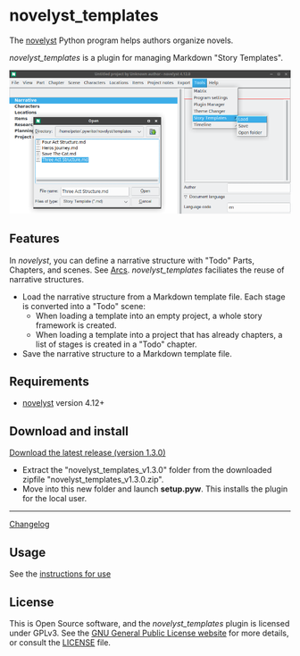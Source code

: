 # novelyst_templates

The [novelyst](https://peter88213.github.io/novelyst/) Python program helps authors organize novels.

*novelyst_templates* is a plugin for managing Markdown "Story Templates".

![Screenshot](Screenshots/screen01.png)

## Features

In *novelyst*, you can define a narrative structure with "Todo" Parts, Chapters, and scenes. See [Arcs](https://peter88213.github.io/novelyst/help/arcs). *novelyst_templates* faciliates the reuse of narrative structures.

- Load the narrative structure from a Markdown template file. Each stage is converted into a "Todo" scene:
    - When loading a template into an empty project, a whole story framework is created.
    - When loading a template into a project that has already chapters, a list of stages is created in a "Todo" chapter.
- Save the narrative structure to a Markdown template file. 


## Requirements

- [novelyst](https://peter88213.github.io/novelyst/) version 4.12+

## Download and install

[Download the latest release (version 1.3.0)](https://github.com/peter88213/novelyst_templates/raw/main/dist/novelyst_templates_v1.3.0.zip)

- Extract the "novelyst_templates_v1.3.0" folder from the downloaded zipfile "novelyst_templates_v1.3.0.zip".
- Move into this new folder and launch **setup.pyw**. This installs the plugin for the local user.

---

[Changelog](changelog)

## Usage

See the [instructions for use](usage)

## License

This is Open Source software, and the *novelyst_templates* plugin is licensed under GPLv3. See the
[GNU General Public License website](https://www.gnu.org/licenses/gpl-3.0.en.html) for more
details, or consult the [LICENSE](https://github.com/peter88213/novelyst_templates/blob/main/LICENSE) file.

